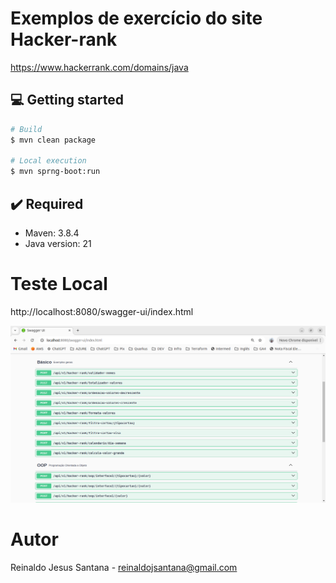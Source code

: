 # Exemplos de exercício do site Hacker-rank

https://www.hackerrank.com/domains/java



## 💻 Getting started

```bash
# Build 
$ mvn clean package

# Local execution
$ mvn sprng-boot:run
```


## ✔️ Required
* Maven: 3.8.4
* Java version: 21


# Teste Local

http://localhost:8080/swagger-ui/index.html

![alt text](image.png)

# Autor
Reinaldo Jesus Santana - reinaldojsantana@gmail.com
